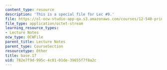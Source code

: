 ```yaml
---
content_type: resource
description: 'This is a special file for Lec #9.'
file: https://ol-ocw-studio-app-qa.s3.amazonaws.com/courses/12-540-principles-of-the-global-positioning-system-spring-2012/782e7f9d995c4c0101de39655f7f8a2c_base.17
file_type: application/octet-stream
learning_resource_types:
- Lecture Notes
ocw_type: OCWFile
parent_title: Lecture Notes
parent_type: CourseSection
resourcetype: Other
title: base.17
uid: 782e7f9d-995c-4c01-01de-39655f7f8a2c
---
```

